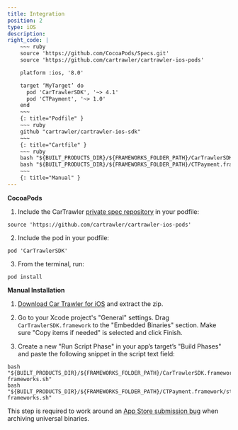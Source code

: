 ```yaml
---
title: Integration
position: 2
type: iOS
description: 
right_code: |
    ~~~ ruby
    source 'https://github.com/CocoaPods/Specs.git'
    source 'https://github.com/cartrawler/cartrawler-ios-pods'

    platform :ios, '8.0'

    target ‘MyTarget’ do
      pod 'CarTrawlerSDK', '~> 4.1'
      pod 'CTPayment', '~> 1.0'
    end
    ~~~
    {: title="Podfile" }
    ~~~ ruby
    github "cartrawler/cartrawler-ios-sdk"
    ~~~
    {: title="Cartfile" }
    ~~~ ruby
    bash "${BUILT_PRODUCTS_DIR}/${FRAMEWORKS_FOLDER_PATH}/CarTrawlerSDK.framework/strip-frameworks.sh"
    bash "${BUILT_PRODUCTS_DIR}/${FRAMEWORKS_FOLDER_PATH}/CTPayment.framework/strip-frameworks.sh"
    ~~~
    {: title="Manual" }
---
```


**CocoaPods**

1. Include the CarTrawler [private spec repository](http://guides.cocoapods.org/making/private-cocoapods.html) in your podfile:
```
source 'https://github.com/cartrawler/cartrawler-ios-pods'
```
2. Include the pod in your podfile:
```
pod 'CarTrawlerSDK'
```
3. From the terminal, run:
```
pod install
```

**Manual Installation**

1. [Download Car Trawler for iOS](https://github.com/cartrawler/cartrawler-ios-sdk/archive/master.zip) and extract the zip.

2. Go to your Xcode project's "General" settings. Drag `CarTrawlerSDK.framework` to the "Embedded Binaries" section. Make sure "Copy items if needed" is selected and click Finish.

3. Create a new "Run Script Phase" in your app’s target’s "Build Phases" and paste the following snippet in the script text field:

```
bash "${BUILT_PRODUCTS_DIR}/${FRAMEWORKS_FOLDER_PATH}/CarTrawlerSDK.framework/strip-frameworks.sh"
bash "${BUILT_PRODUCTS_DIR}/${FRAMEWORKS_FOLDER_PATH}/CTPayment.framework/strip-frameworks.sh"
```

This step is required to work around an [App Store submission bug](http://www.openradar.me/radar?id=6409498411401216) when archiving universal binaries.
